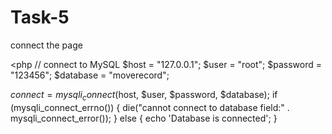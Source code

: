 # Task-5

connect the page

<php
// connect to MySQL
$host = "127.0.0.1";
$user = "root";
$password = "123456";
$database = "moverecord";

$connect =  mysqli_connect($host, $user, $password, $database);
if (mysqli_connect_errno()) {
    die("cannot connect to database field:" . mysqli_connect_error());
} else {
    echo 'Database is connected';
}
>
